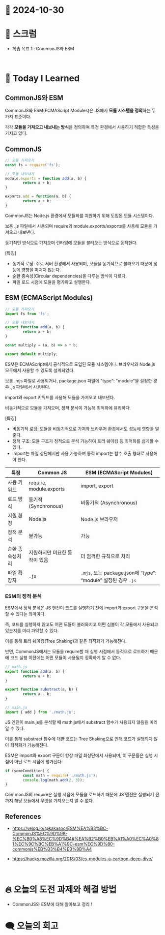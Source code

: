 # 📆 2024-10-30


# 🔔 스크럼

- 학습 목표 1 : CommonJS와 ESM

<br/>

# 🚀 Today I Learned

## CommonJS와 ESM

CommonJS와 ESM(ECMAScript Modules)은 JS에서 **모듈 시스템을 정의**하는 두 가지 표준이다.

각각 **모듈을 가져오고 내보내는 방식**을 정의하며 특정 환경에서 사용하기 적합한 특성을 가지고 있다.

## CommonJS

```javascript
// 모듈 가져오기
const fs = require('fs');

// 모듈 내보내기
module.exports = function add(a, b) {
		return a + b;
}

exports.add = function(a, b) {
		return a + b;
}
```

CommonJS는 Node.js 환경에서 모듈화를 지원하기 위해 도입된 모듈 시스템이다.

보통 .js 파일에서 사용되며 require와 module.exports/exports를 사용해 모듈을 가져오고 내보낸다.

동기적인 방식으로 가져오며 런타임에 모듈을 불러오는 방식으로 동작한다.

[특징]
- 동기적 로딩: 주로 서버 환경에서 사용되며, 모듈을 동기적으로 불러오기 때문에 성능에 영향을 미치지 않는다.
- 순환 종속성(Circular dependencies)을 다루는 방식이 다르다.
- 파일 로드 시점에 모듈을 평가하고 실행한다.

## ESM (ECMAScript Modules)

```javascript
// 모듈 가져오기
import fs from 'fs';

// 모듈 내보내기
export function add(a, b) {
		return a + b;
}

const multiply = (a, b) => a * b;

export default multiply;
```

ESM은 ECMAScript에서 공식적으로 도입된 모듈 시스템이다. 브라우저와 Node.js 모두에서 사용할 수 있도록 설계되었다.

보통 .mjs 파일로 사용되거나, package.json 파일에 "type": "module"을 설정한 경우 .js 파일에서 사용된다.

import와 export 키워드를 사용해 모듈을 가져오고 내보낸다.

비동기적으로 모듈을 가져오며, 정적 분석이 가능해 최적화에 유리하다.

[특징]
- 비동기적 로딩: 모듈을 비동기적으로 가져와 브라우저 환경에서도 성능에 영항을 덜 준다.
- 정적 구조: 모듈 구조가 정적으로 분석 가능하여 트리 쉐이킹 등 최적화를 쉽게할 수 있다.
- import는 파일 상단에서만 사용 가능하며 동적 import는 함수 호출 형태로 사용해야 한다.


| 특징 | Common JS | ESM (ECMAScript Modules) |
| --- | --- | --- |
| 사용 키워드 | require, module.exports | import, export |
| 로드 방식 | 동기적 (Synchronous) | 비동기적 (Asynchronous) |
| 지원 환경 | Node.js | Node.js 브라우저 |
| 정적 분석 | 불가능 | 가능 |
| 순환 종속성처리 | 지원하지만 미묘한 동작이 있음 | 더 엄격한 규칙으로 처리 |
| 파일 확장자 | `.js` | `.mjs`, 또는 package.json에 “type”: “module” 설정된 경우 `.js` |

### ESM의 정적 분석 

ESM에서 정적 분석은 JS 엔진이 코드를 실행하기 전에 import와 export 구문을 분석할 수 있다는 의미이다.

즉, 코드를 실행하지 않고도 어떤 모듈이 불러와지고 어떤 심볼이 각 모듈에서 사용되고 있는지를 미리 파악할 수 있다.

이를 통해 트리 쉐이킹(Tree Shaking)과 같은 최적화가 가능해진다.

반면, CommonJS에서는 모듈을 require할 때 실행 시점에서 동적으로 로드하기 때문에 코드 실행 이전에는 어떤 모듈이 사용될지 정확하게 알 수 없다.

```javascript
// math.js
export function add(a, b) {
		return a + b;
}

export function substract(a, b) {
		return a - b;
}

// main.js
import { add } from './math.js';
```

JS 엔진이 main.js를 분석할 때 math.js에서 substract 함수가 사용되지 않음을 미리 알 수 있다.

이를 통해 substract 함수에 대한 코드는 Tree Shaking으로 인해 코드가 실행되지 않아 최적화가 가능해진다.

ESM은 import와 export 구문이 항상 파일 최상단에서 사용되며, 이 구문들은 실행 시점이 아닌 로드 시점에 평가된다.

```javascript
if (someCondition) {
		const math = require('./math.js');
		console.log(math.add(2, 3));
}
```

CommonJS의 require은 실행 시점에 모듈을 로드하기 때문에 JS 엔진은 실행되기 전까지 해당 모듈에서 무엇을 가져오는지 알 수 없다.

## References
- https://velog.io/@kakasoo/ESM%EA%B3%BC-CommonJS%EC%9D%98-%EC%B0%A8%EC%9D%B4#%EA%B2%B0%EB%A1%A0%EC%A0%81%EC%9C%BC%EB%A1%9C-esm%EC%9D%80-commonjs%EB%B3%B4%EB%8B%A4

- https://hacks.mozilla.org/2018/03/es-modules-a-cartoon-deep-dive/
<br/>

# 🔥 오늘의 도전 과제와 해결 방법

- CommonJS와 ESM에 대해 알아보고 정리 !

# 🗨️ 오늘의 회고



<!--
- 오늘의 학습 경험에 대한 자유로운 생각이나 느낀 점을 기록합니다.
- 성공적인 점, 개선해야 할 점, 새롭게 시도하고 싶은 방법 등을 포함할 수 있습니다.-->

